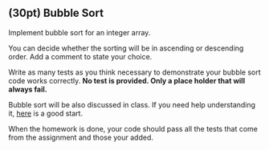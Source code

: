 ## (30pt) Bubble Sort

Implement bubble sort for an integer array. 

You can decide whether the sorting will be in ascending or descending order. Add a comment to state your choice.

Write as many tests as you think necessary to demonstrate your bubble sort code works correctly. **No test is provided. Only a place holder that will always fail.**

Bubble sort will be also discussed in class. If you need help understanding it, [here](https://www.geeksforgeeks.org/bubble-sort/) is a good start. 

When the homework is done, your code should pass all the tests that come from the assignment and those your added.

